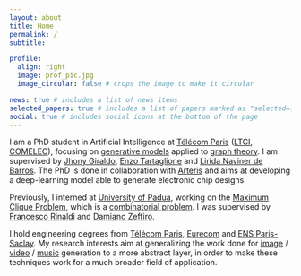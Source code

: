 ```yaml
---
layout: about
title: Home
permalink: /
subtitle: 

profile:
  align: right
  image: prof_pic.jpg
  image_circular: false # crops the image to make it circular

news: true # includes a list of news items
selected_papers: true # includes a list of papers marked as "selected={true}"
social: true # includes social icons at the bottom of the page
---
```


I am a PhD student in Artificial Intelligence at [Télécom Paris](https://www.telecom-paris.fr/) ([LTCI](https://www.telecom-paris.fr/en/research/labs/information-processing-ltci), [COMELEC](https://www.telecom-paris.fr/en/school/departments/communications-electronics)), focusing on [generative models](https://en.wikipedia.org/wiki/Generative_artificial_intelligence) applied to [graph theory](https://en.wikipedia.org/wiki/Graph_theory). I am supervised by [Jhony Giraldo](https://sites.google.com/view/jhonygiraldo), [Enzo Tartaglione](https://enzotarta.github.io/) and [Lirida Naviner de Barros](https://www.telecom-paris.fr/lirida-naviner). The PhD is done in collaboration with [Arteris](https://www.arteris.com/) and aims at developing a deep-learning model able to generate electronic chip designs.

Previously, I interned at [University of Padua](https://www.unipd.it/en/), working on the [Maximum Clique Problem](https://en.wikipedia.org/wiki/Clique_problem), which is a [combinatorial problem](https://en.wikipedia.org/wiki/Combinatorial_optimization). I was supervised by [Francesco Rinaldi](https://sites.google.com/view/francescorinaldi/home-page?authuser=1) and [Damiano Zeffiro](https://damianozeffiro.github.io/).

I hold engineering degrees from [Télécom Paris](https://www.telecom-paris.fr/), [Eurecom](https://www.eurecom.fr/en/node/388) and [ENS Paris-Saclay](https://www.master-mva.com/). My research interests aim at generalizing the work done for [image](https://www.midjourney.com/home) / [video](https://openai.com/index/sora/) / [music](https://suno.com/) generation to a more abstract layer, in order to make these techniques work for a much broader field of application.

